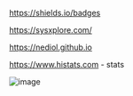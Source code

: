 https://shields.io/badges

https://sysxplore.com/

https://nediol.github.io

https://www.histats.com - stats

![image](https://github.com/user-attachments/assets/5991fbd1-40b7-4d45-845c-f85c8e9b801f)
